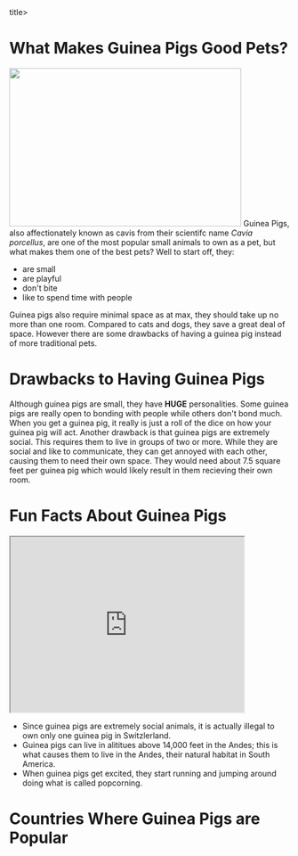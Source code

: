 <html>
 <body>
  <title>What Makes Guinea Pigs Good Pets?</title>title>
  <h1>What Makes Guinea Pigs Good Pets?</h1>
  <img src="https://media.istockphoto.com/id/628986384/photo/portrait-of-cute-red-guinea-pig.jpg?s=612x612&w=0&k=20&c=zWQkTGb_wMxTak-TIIRYQbRTFuslmrXDumAuyTcf3-E=" width="417" height="284">
  <p1>  Guinea Pigs, also affectionately known as cavis from their scientifc name <em>Cavia porcellus</em>, are one of the most popular small animals to own as a pet, but what makes them one of the best pets? Well to start off, they:  
   <ul>
    <li>are small</li>
    <li>are playful</li>
    <li>don't bite</li>
    <li>like to spend time with people</li>
   </ul>
  Guinea pigs also require minimal space as at max, they should take up no more than one room. Compared to cats and dogs, they save a great deal of space. However there are some drawbacks of having a guinea pig instead of more traditional pets.
  </p1>
  <h1>Drawbacks to Having Guinea Pigs</h1>
    <p1> Although guinea pigs are small, they have <strong>HUGE</strong> personalities. Some guinea pigs are really open to bonding with people while others don't bond much. When you get a guinea pig, it really is just a roll of the dice on how your guinea pig will act.</p1>
    <p2> Another drawback is that guinea pigs are extremely social. This requires them to live in groups of two or more. While they are social and like to communicate, they can get annoyed with each other, causing them to need their own space. They would need about 7.5 square feet per guinea pig which would likely result in them recieving their own room.</p2>
  <h1>Fun Facts About Guinea Pigs</h1>
  <iframe width="420" height="315" src="https://youtube.com/embed/BVsoLA4xCx8?si=QRjab1kPZQnPG7Z7?autoplay=1">
      </iframe>
    <ul>
      <li>Since guinea pigs are extremely social animals, it is actually illegal to own only one guinea pig in Switzlerland.</li>
      <li>Guinea pigs can live in alititues above 14,000 feet in the Andes; this is what causes them to live in the Andes, their natural habitat in South America.</li>
      <li>When guinea pigs get excited, they start running and jumping around doing what is called popcorning.</li>
    </ul>    
  <h1>Countries Where Guinea Pigs are Popular</h1>
</html>
